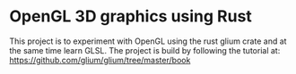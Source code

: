 # OpenGL 3D graphics using Rust

This project is to experiment with OpenGL using the rust glium crate and at the same time learn GLSL.
The project is build by following the tutorial at: https://github.com/glium/glium/tree/master/book

